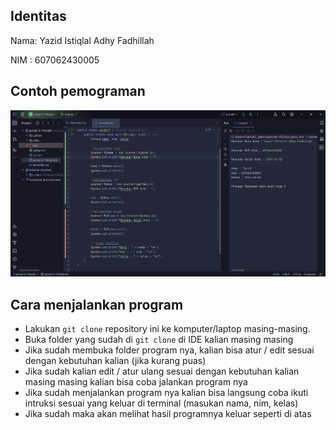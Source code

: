 ## Identitas

Nama: Yazid Istiqlal Adhy Fadhillah

NIM : 607062430005

## Contoh pemograman

![example_of_the_program.png](image%2Fexample_of_the_program.png)

## Cara menjalankan program

- Lakukan `git clone` repository ini ke komputer/laptop masing-masing.
- Buka folder yang sudah di `git clone` di IDE kalian masing masing
- Jika sudah membuka folder program nya, kalian bisa atur / edit sesuai dengan kebutuhan kalian (jika kurang puas)
- Jika sudah kalian edit / atur ulang sesuai dengan kebutuhan kalian masing masing kalian bisa coba jalankan program nya
- Jika sudah menjalankan program nya kalian bisa langsung coba ikuti intruksi sesuai yang keluar di terminal (masukan nama, nim, kelas)
- Jika sudah maka akan melihat hasil programnya keluar seperti di atas
